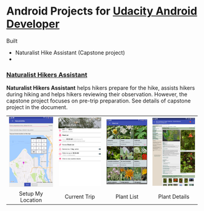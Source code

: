# Android Projects for [Udacity Android Developer](https://www.udacity.com/course/android-developer-nanodegree-by-google--nd801)
Built 
* Naturalist Hike Assistant (Capstone project)
* 

### [Naturalist Hikers Assistant](https://github.com/mingrutar/Capstone-Project)
<b>Naturalist Hikers Assistant</b> helps hikers prepare for the hike, assists hikers during hiking and helps hikers reviewing their observation. However, the capstone project focuses on pre-trip preparation. See details of capstone project in the document.

|  |  |  |  |
|:---:|:---:|:---:|:---:|
| ![](images/setup_my_location.png) | ![](images/current_trip.png) |![](images/plant_list.png) | ![](images/plant_detail_not_fav.png) |
| Setup My Location | Current Trip | Plant List | Plant Details  |
